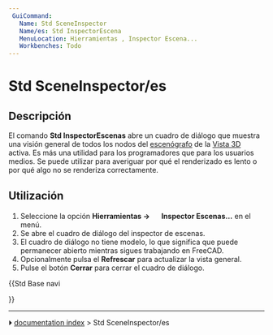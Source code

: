 ```yaml
---
 GuiCommand:
   Name: Std SceneInspector
   Name/es: Std InspectorEscena
   MenuLocation: Hierramientas , Inspector Escena...
   Workbenches: Todo
---
```


# Std SceneInspector/es



## Descripción

El comando **Std InspectorEscenas** abre un cuadro de diálogo que muestra una visión general de todos los nodos del [escenógrafo](Scenegraph/es.md) de la [Vista 3D](3D_view/es.md) activa. Es más una utilidad para los programadores que para los usuarios medios. Se puede utilizar para averiguar por qué el renderizado es lento o por qué algo no se renderiza correctamente.



## Utilización

1.  Seleccione la opción **Hierramientas → <img src="images/Std_SceneInspector.svg" width=16px> Inspector Escenas...** en el menú.
2.  Se abre el cuadro de diálogo del inspector de escenas.
3.  El cuadro de diálogo no tiene modelo, lo que significa que puede permanecer abierto mientras sigues trabajando en FreeCAD.
4.  Opcionalmente pulsa el **Refrescar** para actualizar la vista general.
5.  Pulse el botón **Cerrar** para cerrar el cuadro de diálogo.


<div class="mw-translate-fuzzy">





</div>


{{Std Base navi

}}



---
⏵ [documentation index](../README.md) > Std SceneInspector/es
